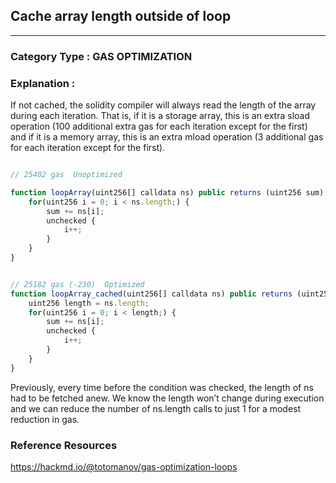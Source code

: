 

## Cache array length outside of loop


---

### **Category Type** : GAS OPTIMIZATION


### **Explanation** :

 If not cached, the solidity compiler will always read the length of the array during each iteration.
 That is, if it is a storage array, this is an extra sload operation (100 additional extra gas for each iteration except for the first) and if it is a memory array, this is an extra mload operation (3 additional gas for each iteration except for the first).


```javascript

// 25402 gas  Unoptimized

function loopArray(uint256[] calldata ns) public returns (uint256 sum) {
    for(uint256 i = 0; i < ns.length;) {
        sum += ns[i];
        unchecked {
            i++;
        }
    }
}

```




```javascript

// 25182 gas (-230)  Optimized
function loopArray_cached(uint256[] calldata ns) public returns (uint256 sum) {
    uint256 length = ns.length;
    for(uint256 i = 0; i < length;) {
        sum += ns[i];
        unchecked {
            i++;
        }
    }
}

```

 Previously, every time before the condition was checked, the length of ns had to be fetched anew. We know the length won’t change during execution and we can reduce the number of ns.length calls to just 1 for a modest reduction in gas.



### **Reference Resources**

https://hackmd.io/@totomanov/gas-optimization-loops


